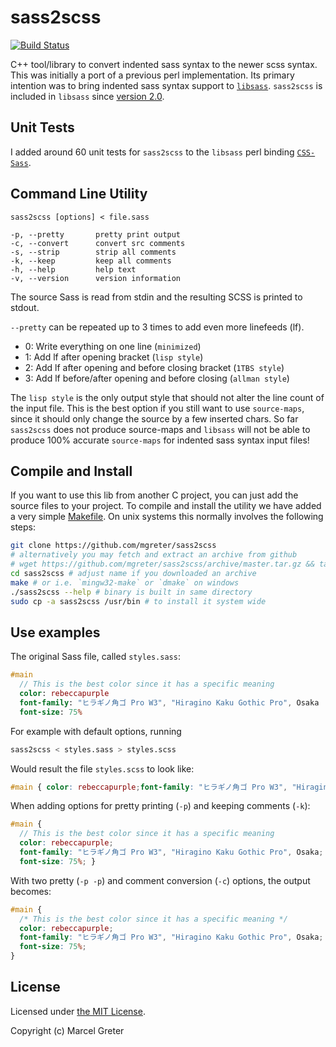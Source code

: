 # sass2scss

[![Build Status](https://travis-ci.org/mgreter/sass2scss.svg?branch=master)](https://travis-ci.org/mgreter/sass2scss)

C++ tool/library to convert indented sass syntax to the newer scss syntax. This
was initially a port of a previous perl implementation. Its primary intention
was to bring indented sass syntax support to [`libsass`](https://github.com/sass/libsass).
`sass2scss` is included in `libsass` since [version 2.0](https://github.com/sass/libsass/releases/tag/v2.0).

## Unit Tests

I added around 60 unit tests for `sass2scss` to the `libsass` perl binding
[`CSS-Sass`](https://github.com/sass/perl-libsass/blob/master/t/06_sass_to_scss.t).

## Command Line Utility

```
sass2scss [options] < file.sass
```

```
-p, --pretty       pretty print output
-c, --convert      convert src comments
-s, --strip        strip all comments
-k, --keep         keep all comments
-h, --help         help text
-v, --version      version information
```

The source Sass is read from stdin and the resulting SCSS is printed to stdout.

`--pretty` can be repeated up to 3 times to add even more linefeeds (lf).

- 0: Write everything on one line (`minimized`)
- 1: Add lf after opening bracket (`lisp style`)
- 2: Add lf after opening and before closing bracket (`1TBS style`)
- 3: Add lf before/after opening and before closing (`allman style`)

The `lisp style` is the only output style that should not alter the line count
of the input file. This is the best option if you still want to use `source-maps`,
since it should only change the source by a few inserted chars. So far
`sass2scss` does not produce source-maps and `libsass` will not be able to
produce 100% accurate `source-maps` for indented sass syntax input files!

## Compile and Install

If you want to use this lib from another C project, you can just add the source
files to your project. To compile and install the utility we have added a very
simple [Makefile][1]. On unix systems this normally involves the following steps:

```bash
git clone https://github.com/mgreter/sass2scss
# alternatively you may fetch and extract an archive from github
# wget https://github.com/mgreter/sass2scss/archive/master.tar.gz && tar master.tar.gz
cd sass2scss # adjust name if you downloaded an archive 
make # or i.e. `mingw32-make` or `dmake` on windows
./sass2scss --help # binary is built in same directory
sudo cp -a sass2scss /usr/bin # to install it system wide
```

[1]: https://www.gnu.org/software/make/manual/make.html


## Use examples

The original Sass file, called `styles.sass`:

```sass
#main
  // This is the best color since it has a specific meaning
  color: rebeccapurple
  font-family: "ヒラギノ角ゴ Pro W3", "Hiragino Kaku Gothic Pro", Osaka
  font-size: 75%
```

For example with default options, running

```sh
sass2scss < styles.sass > styles.scss
```

Would result the file `styles.scss` to look like:

```scss
#main { color: rebeccapurple;font-family: "ヒラギノ角ゴ Pro W3", "Hiragino Kaku Gothic Pro", Osaka;font-size: 75%; }
```

When adding options for pretty printing (`-p`) and keeping comments (`-k`):

```scss
#main {
  // This is the best color since it has a specific meaning
  color: rebeccapurple;
  font-family: "ヒラギノ角ゴ Pro W3", "Hiragino Kaku Gothic Pro", Osaka;
  font-size: 75%; }
```

With two pretty (`-p -p`) and comment conversion (`-c`) options, the output becomes:

```scss
#main {
  /* This is the best color since it has a specific meaning */
  color: rebeccapurple;
  font-family: "ヒラギノ角ゴ Pro W3", "Hiragino Kaku Gothic Pro", Osaka;
  font-size: 75%;
}
```

## License

Licensed under [the MIT License](./LICENSE).

Copyright (c) Marcel Greter
